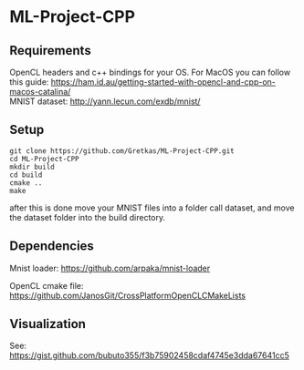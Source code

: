 # ML-Project-CPP

## Requirements

OpenCL headers and c++ bindings for your OS. For MacOS you can follow this guide: https://ham.id.au/getting-started-with-opencl-and-cpp-on-macos-catalina/ \
MNIST dataset: http://yann.lecun.com/exdb/mnist/

## Setup
```
git clone https://github.com/Gretkas/ML-Project-CPP.git
cd ML-Project-CPP
mkdir build
cd build
cmake ..
make
```
after this is done move your MNIST files into a folder call dataset, and move the dataset folder into the build directory.

## Dependencies

Mnist loader: https://github.com/arpaka/mnist-loader

OpenCL cmake file: https://github.com/JanosGit/CrossPlatformOpenCLCMakeLists


## Visualization
See: https://gist.github.com/bubuto355/f3b75902458cdaf4745e3dda67641cc5



